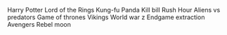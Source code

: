 Harry Potter
Lord of the Rings
Kung-fu Panda
Kill bill
Rush Hour
Aliens vs predators
Game of thrones
Vikings
World war z
Endgame
extraction
Avengers
Rebel moon
